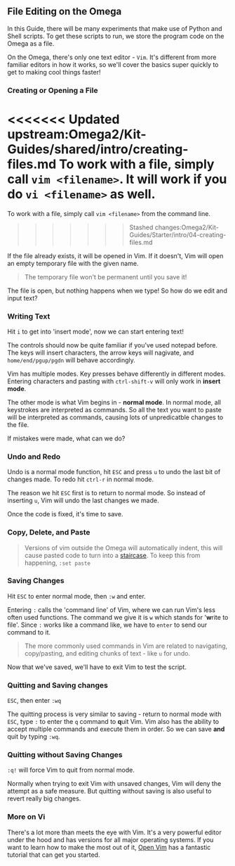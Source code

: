 ## File Editing on the Omega

<!--
// this article is a description of how we're going to use `vi` to write the code we need for the experiments

// intro to article:
//	* the experiments we're going to do involve writing Python scripts
//	* here we'll learn how to write scripts using the command line
//	* we'll be using the Vi text editor
-->

In this Guide, there will be many experiments that make use of Python and Shell scripts. To get these scripts to run, we store the program code on the Omega as a file.

On the Omega, there's only one text editor - `Vim`. It's different from more familiar editors in how it works, so we'll cover the basics super quickly to get to making cool things faster!

### Creating or Opening a File

<!--
// `vi <filename>`
// if the file doesn't exist, will create it
// if the file already exists, will open it
-->

<<<<<<< Updated upstream:Omega2/Kit-Guides/shared/intro/creating-files.md
To work with a file, simply call `vim <filename>`. It will work if you do `vi <filename>` as well.
=======
To work with a file, simply call `vim <filename>` from the command line.
>>>>>>> Stashed changes:Omega2/Kit-Guides/Starter/intro/04-creating-files.md

If the file already exists, it will be opened in Vim. If it doesn't, Vim will open an empty temporary file with the given name.

>The temporary file won't be permanent until you save it!

The file is open, but nothing happens when we type! So how do we edit and input text?


### Writing Text

<!-- // process: Have to hit `i` to be able to instert text, even before copy pasting -->

Hit `i` to get into 'insert mode', now we can start entering text!

The controls should now be quite familiar if you've used notepad before. The keys will insert characters, the arrow keys will nagivate, and `home/end/pgup/pgdn` will behave accordingly. 

Vim has multiple modes. Key presses behave differently in different modes. Entering characters and pasting with `ctrl-shift-v` will only work in **insert mode**.

The other mode is what Vim begins in - **normal mode**. In normal mode, all keystrokes are interpreted as commands. So all the text you want to paste will be interpreted as commands, causing lots of unpredicatble changes to the file.

If mistakes were made, what can we do?


### Undo and Redo

Undo is a normal mode function, hit `ESC` and press `u` to undo the last bit of changes made. To redo hit `ctrl-r` in normal mode.

The reason we hit `ESC` first is to return to normal mode. So instead of inserting `u`, Vim will undo the last changes we made.

Once the code is fixed, it's time to save.

### Copy, Delete, and Paste

 

>Versions of vim outside the Omega will automatically indent, this will cause pasted code to turn into a [staircase](https://raw.githubusercontent.com/OnionIoT/Onion-Docs/master/Omega2/Kit-Guides/img/vim-staircase-effect.png). To keep this from happening, `:set paste`

### Saving Changes

<!-- // process: `:w` to save changes -->

Hit `ESC` to enter normal mode, then `:w` and enter.

Entering `:` calls the 'command line' of Vim, where we can run Vim's less often used functions. The command we give it is `w` which stands for '**w**rite to file'. Since `:` works like a command like, we have to `enter` to send our command to it.

>The more commonly used commands in Vim are related to navigating, copy/pasting, and editing chunks of text - like `u` for undo.

Now that we've saved, we'll have to exit Vim to test the script.

### Quitting and Saving changes

<!-- // process: `:wq` to save changes and exit vi -->

`ESC`, then enter `:wq`


The quitting process is very similar to saving - return to normal mode with `ESC`, type `:` to enter the `q` command to **q**uit Vim. Vim also has the ability to accept multiple commands and execute them in order. So we can save **and** quit by typing `:wq`.


### Quitting without Saving Changes

<!-- // process: `:q!` to quit without saving changes -->

`:q!` will force Vim to quit from normal mode.

Normally when trying to exit Vim with unsaved changes, Vim will deny the attempt as a safe measure. But quitting without saving is also useful to revert really big changes.



<!--
// NOTES FROM LAZAR:
// * the above outlines are brief but the article should be enough for an absolute beginner to get started with Vi
// * use this as a reference: https://docs.onion.io/omega2-docs/developing-using-the-command-line.html
// * include screenshots if you think it will help get the point across
-->

### More on Vi

<!--
// 'this is a brief intro to vi, it's actually a super powerful editor, learn more wiht this tutorial'
// TODO: find a really good Vi tutorial
-->

There's a lot more than meets the eye with Vim. It's a very powerful editor under the hood and has versions for all major operating systems. If you want to learn how to make the most out of it, [Open Vim](http://www.openVim.com/tutorial.html) has a fantastic tutorial that can get you started.



